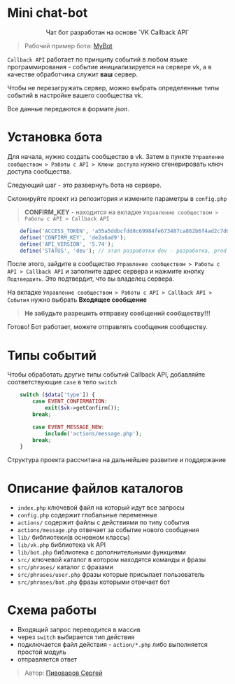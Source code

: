 Mini chat-bot
==============


<p align="center">Чат бот разработан на основе `VK Callback API`</p>

> Рабочий пример бота: <a href="https://vk.com/club165341629">MyBot</a>

`Callback API` работает по принципу событий в любом языке программирования - событие 
инициализируется на сервере vk, а в качестве обработчика служит **ваш** сервер.

Чтобы не перезагружать сервер, можно выбрать определенные типы событий в 
настройке вашего сообщества vk.

Все данные передаются в формате _json_.

# Установка бота
Для начала, нужно создать сообщество в vk. Затем в пункте 
`Управление сообществом > Работы с API > Ключи доступа` нужно сгенерировать 
ключ доступа сообщества.

Следующий шаг - это развернуть бота на сервере.

Склонируйте проект из репозитория
и измените параметры в `config.php`
> **CONFIRM_KEY** - находится на вкладке `Управление сообществом > Работы с API > Callback API`
```php
    define('ACCESS_TOKEN', 'a55a5ddbcfdd8c69984fe673487ca862b6f4ad2c7d0bbd0a6540091174bd6e2332bc8e29ce27c24dec2c6');
    define('CONFIRM_KEY', 'de2a6ad9');
    define('API_VERSION', '5.74');
    define('STATUS', 'dev'); // этап разработки dev - разработка, prod - релиз
```
После этого, зайдите в сообщество `Управление сообществом > Работы с API > Callback API`
и заполните адрес сервера и нажмите кнопку `Подтвердить`. Это подтвердит, что вы владелец сервера.

На вкладке `Управление сообществом > Работы с API > Callback API > События` 
нужно выбрать **Входящее сообщение**

> **Не забудьте разрешить отправку сообщений сообществу!!!**

Готово! Бот работает, можете отправлять сообщения сообществу.
# Типы событий

Чтобы обработать другие типы событий Callback API, добавляйте соответствующие
`case` в тело `switch`
```php
    switch ($data['type']) {
        case EVENT_CONFIRMATION:
            exit($vk->getConfirm());
        break;

        case EVENT_MESSAGE_NEW:
            include('actions/message.php');
        break;
    }
```

Структура проекта рассчитана на дальнейшее развитие и поддержание

# Описание файлов каталогов
 - `index.php` ключевой файл на который идут все запросы
 - `config.php` содержит глобальные переменные
 - `actions/` содержит файлы с действиями по типу события
 - `actions/message.php` отвечает за событие нового сообщения
 - `lib/` библиотеки(в основном классы)
 - `lib/vk.php` библиотека vk API
 - `lib/bot.php` библиотека с дополнительными функциями
 - `src/` ключевой каталог в котором находятся команды и фразы
 - `src/phrases/` каталог с фразами
 - `src/phrases/user.php` фразы которые присылает пользователь
 - `src/phrases/bot.php` фразы которыми отвечает бот
 
# Схема работы
 - Входящий запрос переводится в массив
 - через `switch` выбирается тип действия
 - подключается файл действия - `action/*.php` либо выполняется простой модуль
 - отправляется ответ
 
 > Автор: <a href="https://vk.com/p.sergey_01">Пивоваров Сергей</a>